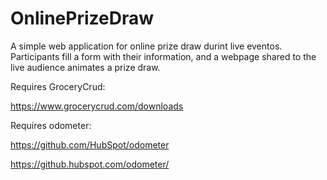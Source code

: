# OnlinePrizeDraw
A simple web application for online prize draw durint live eventos. Participants fill a form with their information, and a webpage shared to the live audience animates a prize draw.

Requires GroceryCrud:

https://www.grocerycrud.com/downloads


Requires odometer:

https://github.com/HubSpot/odometer

https://github.hubspot.com/odometer/
